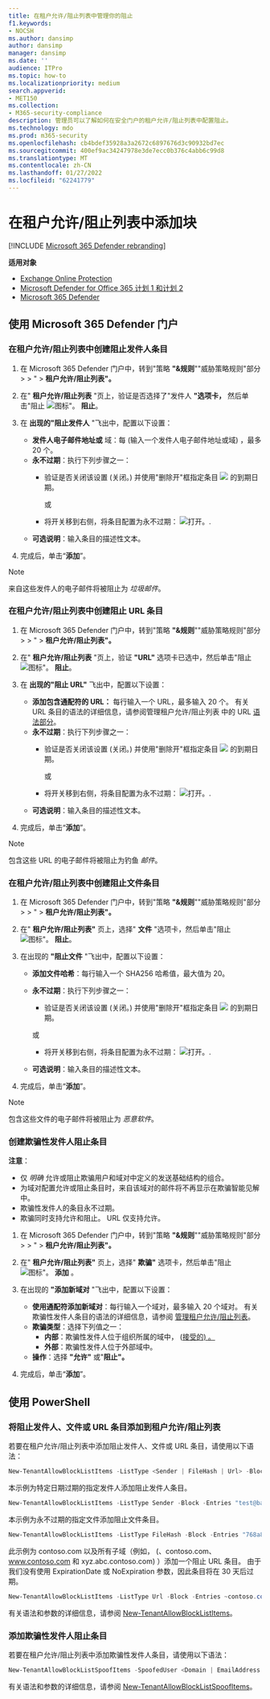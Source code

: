```yaml
---
title: 在租户允许/阻止列表中管理你的阻止
f1.keywords:
- NOCSH
ms.author: dansimp
author: dansimp
manager: dansimp
ms.date: ''
audience: ITPro
ms.topic: how-to
ms.localizationpriority: medium
search.appverid:
- MET150
ms.collection:
- M365-security-compliance
description: 管理员可以了解如何在安全门户的租户允许/阻止列表中配置阻止。
ms.technology: mdo
ms.prod: m365-security
ms.openlocfilehash: cb4bdef35928a3a2672c6897676d3c90932bd7ec
ms.sourcegitcommit: 400ef9ac34247978e3de7ecc0b376c4abb6c99d8
ms.translationtype: MT
ms.contentlocale: zh-CN
ms.lasthandoff: 01/27/2022
ms.locfileid: "62241779"
---
```

# <a name="add-blocks-in-the-tenant-allowblock-list"></a>在租户允许/阻止列表中添加块

[!INCLUDE [Microsoft 365 Defender rebranding](../includes/microsoft-defender-for-office.md)]

**适用对象**
- [Exchange Online Protection](exchange-online-protection-overview.md)
- [Microsoft Defender for Office 365 计划 1 和计划 2](defender-for-office-365.md)
- [Microsoft 365 Defender](../defender/microsoft-365-defender.md)

## <a name="use-the-microsoft-365-defender-portal"></a>使用 Microsoft 365 Defender 门户 

### <a name="create-block-sender-entries-in-the-tenant-allowblock-list"></a>在租户允许/阻止列表中创建阻止发件人条目

1. 在 Microsoft 365 Defender 门户中，转到"策略 **"&规则**""威胁策略规则"部分 \>  \> " \> **租户允许/阻止列表"。**

2. 在" **租户允许/阻止列表** "页上，验证是否选择了"发件人 **"选项卡，** 然后单击"阻止 ![ 图标"。](../../media/m365-cc-sc-create-icon.png) **阻止**。

3. 在 **出现的"阻止发件人** "飞出中，配置以下设置：
   - **发件人电子邮件地址或** 域：每 (输入一个发件人电子邮件地址或域) ，最多 20 个。
   - **永不过期**：执行下列步骤之一：
     - 验证是否关闭该设置 (关闭。) 并使用"删除开"框指定条目 ![ ](../../media/scc-toggle-off.png) 的到期日期。 

       或

     - 将开关移到右侧，将条目配置为永不过期： ![打开。](../../media/scc-toggle-on.png).
   - **可选说明**：输入条目的描述性文本。

4. 完成后，单击“**添加**”。

> [!NOTE]
> 来自这些发件人的电子邮件将被阻止为 *垃圾邮件*。 

### <a name="create-block-url-entries-in-the-tenant-allowblock-list"></a>在租户允许/阻止列表中创建阻止 URL 条目

1. 在 Microsoft 365 Defender 门户中，转到"策略 **"&规则**""威胁策略规则"部分 \>  \> " \> **租户允许/阻止列表"。**

2. 在" **租户允许/阻止列表** "页上，验证 **"URL"** 选项卡已选中，然后单击"阻止 ![ 图标"。](../../media/m365-cc-sc-create-icon.png) **阻止**。

3. 在 **出现的"阻止 URL"** 飞出中，配置以下设置：
   - **添加包含通配符的 URL：** 每行输入一个 URL，最多输入 20 个。 有关 URL 条目的语法的详细信息，请参阅管理租户允许/阻止列表 中的 URL [语法部分](tenant-allow-block-list.md)。
   - **永不过期**：执行下列步骤之一：
     - 验证是否关闭该设置 (关闭。) 并使用"删除开"框指定条目 ![ ](../../media/scc-toggle-off.png) 的到期日期。 

       或

     - 将开关移到右侧，将条目配置为永不过期： ![打开。](../../media/scc-toggle-on.png).
   - **可选说明**：输入条目的描述性文本。

4. 完成后，单击“**添加**”。

> [!NOTE]
> 包含这些 URL 的电子邮件将被阻止为钓鱼 *邮件*。 

### <a name="create-block-file-entries-in-the-tenant-allowblock-list"></a>在租户允许/阻止列表中创建阻止文件条目

1. 在 Microsoft 365 Defender 门户中，转到"策略 **"&规则**""威胁策略规则"部分 \>  \> " \> **租户允许/阻止列表"。**

2. 在" **租户允许/阻止列表"** 页上，选择" **文件** "选项卡，然后单击"阻止 ![ 图标"。](../../media/m365-cc-sc-create-icon.png) **阻止**。

3. 在出现的 **"阻止文件** "飞出中，配置以下设置：
   - **添加文件哈希**：每行输入一个 SHA256 哈希值，最大值为 20。
   - **永不过期**：执行下列步骤之一：
     - 验证是否关闭该设置 (关闭。) 并使用"删除开"框指定条目 ![ ](../../media/scc-toggle-off.png) 的到期日期。 

     或

     - 将开关移到右侧，将条目配置为永不过期： ![打开。](../../media/scc-toggle-on.png).
   - **可选说明**：输入条目的描述性文本。

4. 完成后，单击“**添加**”。

> [!NOTE]
> 包含这些文件的电子邮件将被阻止为 *恶意软件*。 

### <a name="create-spoofed-sender-block-entries"></a>创建欺骗性发件人阻止条目

**注意**：

- 仅 _明确_ 允许或阻止欺骗用户和域对中定义的发送基础结构的组合。
- 为域对配置允许或阻止条目时，来自该域对的邮件将不再显示在欺骗智能见解中。
- 欺骗性发件人的条目永不过期。
- 欺骗同时支持允许和阻止。 URL 仅支持允许。

1. 在 Microsoft 365 Defender 门户中，转到"策略 **"&规则**""威胁策略规则"部分 \>  \> " \> **租户允许/阻止列表"。**

2. 在" **租户允许/阻止列表"** 页上，选择" **欺骗"** 选项卡，然后单击"阻止 ![ 图标"。](../../media/m365-cc-sc-create-icon.png) **添加** 。

3. 在出现的 **"添加新域对** "飞出中，配置以下设置：
   - **使用通配符添加新域对**：每行输入一个域对，最多输入 20 个域对。 有关欺骗性发件人条目的语法的详细信息，请参阅 [管理租户允许/阻止列表](tenant-allow-block-list.md)。
   - **欺骗类型**：选择下列值之一：
     - **内部**：欺骗性发件人位于组织所属的域中， ([接受的) 。](/exchange/mail-flow-best-practices/manage-accepted-domains/manage-accepted-domains)
     - **外部**：欺骗性发件人位于外部域中。
   - **操作**：选择 **"允许"** 或"**阻止"。**

4. 完成后，单击“**添加**”。

## <a name="use-powershell"></a>使用 PowerShell

### <a name="add-block-sender-file-or-url-entries-to-the-tenant-allowblock-list"></a>将阻止发件人、文件或 URL 条目添加到租户允许/阻止列表

若要在租户允许/阻止列表中添加阻止发件人、文件或 URL 条目，请使用以下语法：

```powershell
New-TenantAllowBlockListItems -ListType <Sender | FileHash | Url> -Block -Entries "Value1","Value2",..."ValueN" <-ExpirationDate Date | -NoExpiration> [-Notes <String>]
```

本示例为特定日期过期的指定发件人添加阻止发件人条目。

```powershell
New-TenantAllowBlockListItems -ListType Sender -Block -Entries "test@badattackerdomain.com", "test2@anotherattackerdomain.com" -ExpirationDate 8/20/2021
```

本示例为永不过期的指定文件添加阻止文件条目。

```powershell
New-TenantAllowBlockListItems -ListType FileHash -Block -Entries "768a813668695ef2483b2bde7cf5d1b2db0423a0d3e63e498f3ab6f2eb13ea3","2c0a35409ff0873cfa28b70b8224e9aca2362241c1f0ed6f622fef8d4722fd9a" -NoExpiration
```

此示例为 contoso.com 以及所有子域（例如， (、contoso.com、www.contoso.com 和 xyz.abc.contoso.com) ）添加一个阻止 URL 条目。 由于我们没有使用 ExpirationDate 或 NoExpiration 参数，因此条目将在 30 天后过期。

```powershell
New-TenantAllowBlockListItems -ListType Url -Block -Entries ~contoso.com
```

有关语法和参数的详细信息，请参阅 [New-TenantAllowBlockListItems](/powershell/module/exchange/new-tenantallowblocklistitems)。

### <a name="add-spoofed-sender-block-entries"></a>添加欺骗性发件人阻止条目 

若要在租户允许/阻止列表中添加欺骗性发件人条目，请使用以下语法：

```powershell
New-TenantAllowBlockListSpoofItems -SpoofedUser <Domain | EmailAddress | *> -SendingInfrastructure <Domain | IPAddress/24> -SpoofType <External | Internal> -Action <Allow | Block>
```

有关语法和参数的详细信息，请参阅 [New-TenantAllowBlockListSpoofItems](/powershell/module/exchange/new-tenantallowblocklistspoofitems)。
